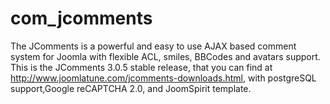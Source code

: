 # com_jcomments
The JComments is a powerful and easy to use AJAX based comment system for Joomla with flexible ACL, smiles, BBCodes and avatars support.
This is the JComments 3.0.5 stable release, that you can find at http://www.joomlatune.com/jcomments-downloads.html, with postgreSQL support,Google reCAPTCHA 2.0, and JoomSpirit template.
